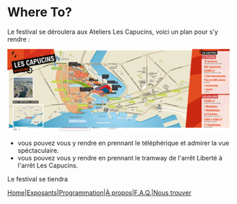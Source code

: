 # Where To?

Le festival se déroulera aux Ateliers Les Capucins, voici un plan pour s'y rendre :

![capucins](image/capucins.png)


* vous pouvez vous y rendre en prennant le téléphérique et admirer la vue spéctaculaire.
* vous pouvez vous y rendre en prennant le tramway de l'arrêt Liberté à l'arrêt Les Capucins.
  
Le festival se tiendra 

















[Home](index.md)|[Exposants](Exposants.md)|[Programmation](Programmation.md)|[À propos](Aboutus.md)|[F.A.Q.](Questions.md)|[Nous trouver](Whereto.md)
